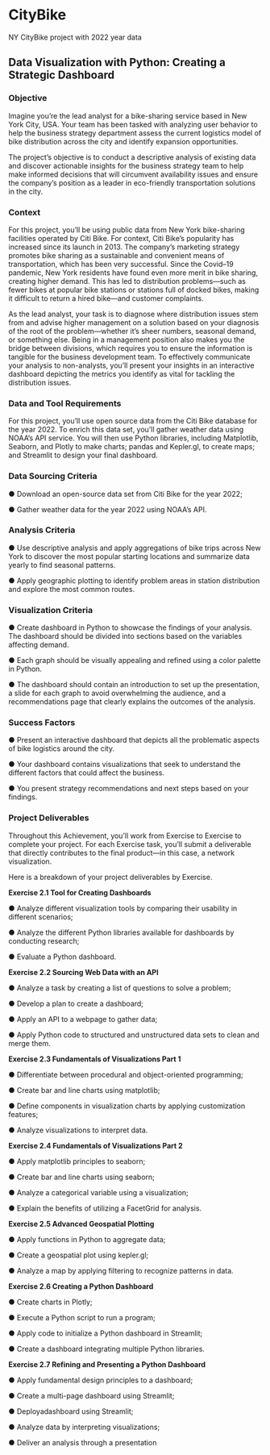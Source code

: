 # CityBike
NY CityBike project with 2022 year data
<h2 id="data-visualization-with-python-creating-a-strategic-dashboard">Data Visualization with Python: Creating a Strategic Dashboard</h2>
<h3 id="objective">Objective</h3>
<p> Imagine you’re the lead analyst for a bike-sharing service based in New York City, USA. Your
 team has been tasked with analyzing user behavior to help the business strategy department
 assess the current logistics model of bike distribution across the city and identify expansion
 opportunities.</p>
<p> The project’s objective is to conduct a descriptive analysis of existing data and discover
 actionable insights for the business strategy team to help make informed decisions that will
 circumvent availability issues and ensure the company’s position as a leader in eco-friendly
 transportation solutions in the city.</p>
<h3 id="context">Context</h3>
<p> For this project, you’ll be using public data from New York bike-sharing facilities operated by Citi
 Bike. For context, Citi Bike’s popularity has increased since its launch in 2013. The company’s
 marketing strategy promotes bike sharing as a sustainable and convenient means of
 transportation, which has been very successful. Since the Covid–19 pandemic, New York
 residents have found even more merit in bike sharing, creating higher demand. This has led to
 distribution problems—such as fewer bikes at popular bike stations or stations full of docked
 bikes, making it difficult to return a hired bike—and customer complaints.</p>
<p> As the lead analyst, your task is to diagnose where distribution issues stem from and advise
 higher management on a solution based on your diagnosis of the root of the problem—whether
 it’s sheer numbers, seasonal demand, or something else. Being in a management position also
 makes you the bridge between divisions, which requires you to ensure the information is
 tangible for the business development team. To effectively communicate your analysis to
 non-analysts, you’ll present your insights in an interactive dashboard depicting the metrics you
 identify as vital for tackling the distribution issues.</p>
<h3 id="data-and-tool-requirements">Data and Tool Requirements</h3>
<p> For this project, you’ll use open source data from the Citi Bike database for the year 2022. To
 enrich this data set, you’ll gather weather data using NOAA’s API service. You will then use
 Python libraries, including Matplotlib, Seaborn, and Plotly to make charts; pandas and Kepler.gl,
 to create maps; and Streamlit to design your final dashboard.</p>
<h3 id="data-sourcing-criteria">Data Sourcing Criteria</h3>
<p> ● Download an open-source data set from Citi Bike for the year 2022;</p>
<p> ● Gather weather data for the year 2022 using NOAA’s API.</p>
<h3 id="analysis-criteria">Analysis Criteria</h3>
<p> ● Use descriptive analysis and apply aggregations of bike trips across New York to
 discover the most popular starting locations and summarize data yearly to find seasonal
 patterns.</p>
<p> ● Apply geographic plotting to identify problem areas in station distribution and explore
 the most common routes.</p>
<h3 id="visualization-criteria">Visualization Criteria</h3>
<p> ● Create dashboard in Python to showcase the findings of your analysis. The dashboard
 should be divided into sections based on the variables affecting demand.</p>
<p> ● Each graph should be visually appealing and refined using a color palette in Python.</p>
<p> ● The dashboard should contain an introduction to set up the presentation, a slide for each
 graph to avoid overwhelming the audience, and a recommendations page that clearly
 explains the outcomes of the analysis.</p>
<h3 id="success-factors">Success Factors</h3>
<p> ● Present an interactive dashboard that depicts all the problematic aspects of bike
 logistics around the city.</p>
<p> ● Your dashboard contains visualizations that seek to understand the different factors that
 could affect the business.</p>
<p> ● You present strategy recommendations and next steps based on your findings.</p>
<h3 id="project-deliverables">Project Deliverables</h3>
<p> Throughout this Achievement, you’ll work from Exercise to Exercise to complete your project.
 For each Exercise task, you’ll submit a deliverable that directly contributes to the final
 product—in this case, a network visualization.</p>
<p> Here is a breakdown of your project deliverables by Exercise.</p>
<p><strong>Exercise 2.1 Tool for Creating Dashboards</strong></p>
<p> ● Analyze different visualization tools by comparing their usability in different scenarios;</p>
<p> ● Analyze the different Python libraries available for dashboards by conducting research;</p>
<p> ● Evaluate a Python dashboard.</p>
<p><strong>Exercise 2.2 Sourcing Web Data with an API</strong></p>
<p> ● Analyze a task by creating a list of questions to solve a problem;</p>
<p> ● Develop a plan to create a dashboard;</p>
<p> ● Apply an API to a webpage to gather data;</p>
<p> ● Apply Python code to structured and unstructured data sets to clean and merge them.</p>
<p> <strong>Exercise 2.3 Fundamentals of Visualizations Part 1</strong></p>
<p> ● Differentiate between procedural and object-oriented programming;</p>
<p> ● Create bar and line charts using matplotlib;</p>
<p> ● Define components in visualization charts by applying customization features;</p>
<p> ● Analyze visualizations to interpret data.</p>
<p><strong>Exercise 2.4 Fundamentals of Visualizations Part 2</strong></p>
<p> ● Apply matplotlib principles to seaborn;</p>
<p> ● Create bar and line charts using seaborn;</p>
<p> ● Analyze a categorical variable using a visualization;</p>
<p> ● Explain the benefits of utilizing a FacetGrid for analysis.</p>
<p><strong>Exercise 2.5 Advanced Geospatial Plotting</strong></p>
<p> ● Apply functions in Python to aggregate data;</p>
<p> ● Create a geospatial plot using kepler.gl;</p>
<p> ● Analyze a map by applying filtering to recognize patterns in data.</p>
<p><strong>Exercise 2.6 Creating a Python Dashboard</strong></p>
<p> ● Create charts in Plotly;</p>
<p> ● Execute a Python script to run a program;</p>
<p> ● Apply code to initialize a Python dashboard in Streamlit;</p>
<p> ● Create a dashboard integrating multiple Python libraries.</p>
<p><strong>Exercise 2.7 Refining and Presenting a Python Dashboard</strong></p>
<p> ● Apply fundamental design principles to a dashboard;</p>
<p> ● Create a multi-page dashboard using Streamlit;</p>
<p> ● Deployadashboard using Streamlit;</p>
<p> ● Analyze data by interpreting visualizations;</p>
<p> ● Deliver an analysis through a presentation</p>

